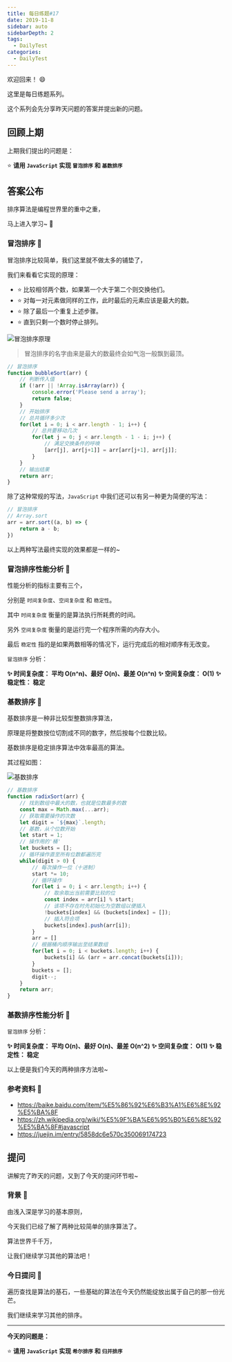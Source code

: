 ```yaml
---
title: 每日练题#17
date: 2019-11-8
sidebar: auto
sidebarDepth: 2
tags: 
  - DailyTest
categories:
  - DailyTest
---
```


欢迎回来！ :smile:

这里是每日练题系列。 

这个系列会先分享昨天问题的答案并提出新的问题。

<!-- more -->

## 回顾上期

上期我们提出的问题是：

:star: **请用 `JavaScript` 实现 `冒泡排序` 和 `基数排序`**

## 答案公布

排序算法是编程世界里的重中之重，

马上进入学习~ :rocket:

### 冒泡排序 :flags:

冒泡排序比较简单，我们这里就不做太多的铺垫了，

我们来看看它实现的原理：

- :star: 比较相邻两个数，如果第一个大于第二个则交换他们。
- :star: 对每一对元素做同样的工作，此时最后的元素应该是最大的数。
- :star: 除了最后一个重复上述步骤。
- :star: 直到只剩一个数时停止排列。

![冒泡排序原理](https://blog-img-1252360401.cos.ap-guangzhou.myqcloud.com/20191108-1.png)

> 冒泡排序的名字由来是最大的数最终会如气泡一般飘到最顶。

```javascript
// 冒泡排序
function bubbleSort(arr) {
    // 判断传入值
    if (!arr || !Array.isArray(arr)) {
        console.error('Please send a array');
        return false;
    }
    // 开始排序
    // 总共循环多少次
    for(let i = 0; i < arr.length - 1; i++) {
        // 总共要移动几次
        for(let j = 0; j < arr.length - 1 - i; j++) {
            // 满足交换条件的呼唤
            [arr[j], arr[j+1]] = arr[arr[j+1], arr[j]];
        }
    }
    // 输出结果
    return arr;
}
```

除了这种常规的写法，`JavaScript` 中我们还可以有另一种更为简便的写法：

```javascript
// 冒泡排序
// Array.sort
arr = arr.sort((a, b) => {
    return a - b;
})
```

以上两种写法最终实现的效果都是一样的~

### 冒泡排序性能分析 :flags:

性能分析的指标主要有三个，

分别是 `时间复杂度`、`空间复杂度` 和 `稳定性`。

其中 `时间复杂度` 衡量的是算法执行所耗费的时间。

另外 `空间复杂度` 衡量的是运行完一个程序所需的内存大小。

最后 `稳定性` 指的是如果两数相等的情况下，运行完成后的相对顺序有无改变。

`冒泡排序` 分析：

**:sparkles: 时间复杂度： 平均 O(n^n)、最好 O(n)、最差 O(n^n)**
**:sparkles: 空间复杂度： O(1)**
**:sparkles: 稳定性： 稳定**

### 基数排序 :flags:

基数排序是一种非比较型整数排序算法，

原理是将整数按位切割成不同的数字，然后按每个位数比较。

基数排序是稳定排序算法中效率最高的算法。

其过程如图：

![基数排序](https://blog-img-1252360401.cos.ap-guangzhou.myqcloud.com/20191108-2.png)

```javascript
// 基数排序
function radixSort(arr) {
    // 找到数组中最大的数，也就是位数最多的数
    const max = Math.max(...arr);
    // 获取需要操作的次数
    let digit = `${max}`.length;
    // 基数，从个位数开始
    let start = 1;
    // 操作用的'桶'
    let buckets = [];
    // 循环操作直至所有位数都遍历完
    while(digit > 0) {
        // 每次操作一位（十进制）
        start *= 10;
        // 循环操作
        for(let i = 0; i < arr.length; i++) {
            // 取余取出当前需要比较的位
            const index = arr[i] % start;
            // 该项不存在时先初始化为空数组以便插入
            !buckets[index] && (buckets[index] = []);
            // 插入符合项
            buckets[index].push(arr[i]);
        }
        arr = []
        // 根据桶内顺序输出至结果数组
        for(let i = 0; i < buckets.length; i++) {
            buckets[i] && (arr = arr.concat(buckets[i]));
        }
        buckets = [];
        digit--;
    }
    return arr;
}
```

### 基数排序性能分析 :flags:

`冒泡排序` 分析：

**:sparkles: 时间复杂度： 平均 O(n)、最好 O(n)、最差 O(n^2)**
**:sparkles: 空间复杂度： O(1)**
**:sparkles: 稳定性： 稳定**

以上便是我们今天的两种排序方法啦~

### 参考资料 :flags:
- https://baike.baidu.com/item/%E5%86%92%E6%B3%A1%E6%8E%92%E5%BA%8F
- https://zh.wikipedia.org/wiki/%E5%9F%BA%E6%95%B0%E6%8E%92%E5%BA%8F#javascript
- https://juejin.im/entry/5858dc6e570c350069174723

## 提问

讲解完了昨天的问题，又到了今天的提问环节啦~

### 背景 :flags:

由浅入深是学习的基本原则，

今天我们已经了解了两种比较简单的排序算法了。

算法世界千千万，

让我们继续学习其他的算法吧！

### 今日提问 :flags:

遍历查找是算法的基石，一些基础的算法在今天仍然能绽放出属于自己的那一份光芒。

我们继续来学习其他的排序。

---

**今天的问题是：**

:star: **请用 `JavaScript` 实现 `希尔排序` 和 `归并排序`**